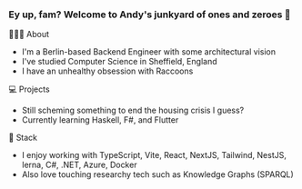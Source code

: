 ### Ey up, fam? Welcome to Andy's junkyard of ones and zeroes 👋

🙍🏼‍♀️ About
- I'm a Berlin-based Backend Engineer with some architectural vision
- I've studied Computer Science in Sheffield, England
- I have an unhealthy obsession with Raccoons

💻 Projects
- Still scheming something to end the housing crisis I guess?
- Currently learning Haskell, F#, and Flutter

💫 Stack
- I enjoy working with TypeScript, Vite, React, NextJS, Tailwind, NestJS, lerna, C#, .NET, Azure, Docker
- Also love touching researchy tech such as Knowledge Graphs (SPARQL)

